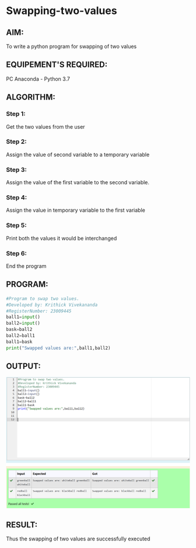 # Swapping-two-values
## AIM:
To write a python program for swapping of two values
## EQUIPEMENT'S REQUIRED: 
PC
Anaconda - Python 3.7
## ALGORITHM: 
### Step 1:
Get the two values from the user
### Step 2: 
Assign the value of second variable to a temporary variable 
### Step 3: 
Assign the value of the first variable to the second variable.
### Step 4:  
Assign the value in temporary variable to the first variable
### Step 5: 
Print both the values it would be interchanged
### Step 6: 
End the program
## PROGRAM:
```python 
#Program to swap two values.
#Developed by: Krithick Vivekananda
#RegisterNumber: 23009445
ball1=input()
ball2=input()
bask=ball2
ball2=ball1
ball1=bask
print("Swapped values are:",ball1,ball2)
```
## OUTPUT:
![Output](swapvar.png)






## RESULT:
Thus the swapping of two values are successfully executed



